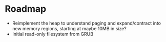 # Roadmap
- Reimplement the heap to understand paging and expand/contract into new memory regions, starting at maybe 10MB in size?
- Initial read-only filesystem from GRUB